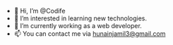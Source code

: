 - 👋 Hi, I’m @Codife
- 👀 I’m interested in learning new technologies.
- 🌱 I’m currently working as a web developer.
- 📫 You can contact me via hunainjamil3@gmail.com

<!---
Codife/Codife is a ✨ special ✨ repository because its `README.md` (this file) appears on your GitHub profile.
You can click the Preview link to take a look at your changes.
--->
